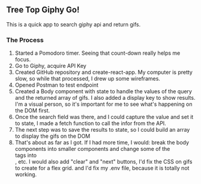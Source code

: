 ## Tree Top Giphy Go!
This is a quick app to search giphy api and return gifs.

### The Process
1. Started a Pomodoro timer. Seeing that count-down really helps me focus.
2. Go to Giphy, acquire API Key
3. Created GitHub repository and create-react-app. My computer is pretty slow, so while that processed, I drew up some wireframes.
4. Opened Postman to test endpoint
5. Created a Body component with state to handle the values of the query and the returned array of gifs. 
  I also added a display key to show results. 
  I'm a visual person, so it's important for me to see what's happening on the DOM first.
6. Once the search field was there, and I could capture the value and set it to state, I made a fetch function to call the infor from the API.
7. The next step was to save the results to state, so I could build an array to display the gifs on the DOM
8. That's about as far as I got. If I had more time, I would:
  break the body components into smaller components and change some of the <div> tags into <section>, etc. 
  I would also add "clear" and "next" buttons, 
  I'd fix the CSS on gifs to create for a flex grid. 
  and I'd fix my .env file, because it is totally not working.
